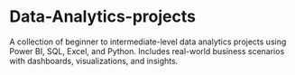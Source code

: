 # Data-Analytics-projects
A collection of beginner to intermediate-level data analytics projects using Power BI, SQL, Excel, and Python. Includes real-world business scenarios with dashboards, visualizations, and insights. 
